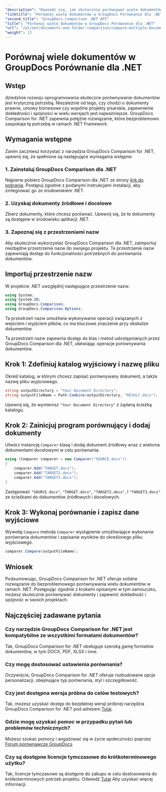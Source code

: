 ```yaml
---
"description": "Dowiedz się, jak skutecznie porównywać wiele dokumentów za pomocą GroupDocs Comparison for .NET. Postępuj zgodnie z naszym przewodnikiem krok po kroku, aby zapewnić bezproblemową integrację."
"linktitle": "Porównaj wiele dokumentów w GroupDocs Porównanie dla .NET"
"second_title": "GroupDocs.Comparison .NET API"
"title": "Porównaj wiele dokumentów w GroupDocs Porównanie dla .NET"
"url": "/pl/net/documents-and-folder-comparison/compare-multiple-documents-dotnet/"
"weight": 13
---
```


# Porównaj wiele dokumentów w GroupDocs Porównanie dla .NET

## Wstęp
dziedzinie rozwoju oprogramowania skuteczne porównywanie dokumentów jest krytyczną potrzebą. Niezależnie od tego, czy chodzi o dokumenty prawne, umowy biznesowe czy wspólne projekty pisarskie, zapewnienie dokładności i spójności w wielu wersjach jest najważniejsze. GroupDocs Comparison for .NET zapewnia potężne rozwiązanie, które bezproblemowo zaspokaja tę potrzebę w ramach .NET Framework.
## Wymagania wstępne
Zanim zaczniesz korzystać z narzędzia GroupDocs Comparison for .NET, upewnij się, że spełnione są następujące wymagania wstępne:
### 1. Zainstaluj GroupDocs Comparison dla .NET
Najpierw pobierz GroupDocs Comparison dla .NET ze strony [link do pobrania](https://releases.groupdocs.com/comparison/net/). Postępuj zgodnie z podanymi instrukcjami instalacji, aby zintegrować go ze środowiskiem .NET.
### 2. Uzyskaj dokumenty źródłowe i docelowe
Zbierz dokumenty, które chcesz porównać. Upewnij się, że te dokumenty są dostępne w środowisku aplikacji .NET.
### 3. Zapoznaj się z przestrzeniami nazw
Aby skutecznie wykorzystać GroupDocs Comparison dla .NET, zaimportuj niezbędne przestrzenie nazw do swojego projektu. Te przestrzenie nazw zapewniają dostęp do funkcjonalności potrzebnych do porównania dokumentów.

## Importuj przestrzenie nazw
W projekcie .NET uwzględnij następujące przestrzenie nazw:

```csharp
using System;
using System.IO;
using GroupDocs.Comparison;
using GroupDocs.Comparison.Options;
```
Ta przestrzeń nazw umożliwia wykonywanie operacji związanych z wejściem i wyjściem plików, co ma kluczowe znaczenie przy obsłudze dokumentów.

Ta przestrzeń nazw zapewnia dostęp do klas i metod udostępnianych przez GroupDocs Comparison dla .NET, ułatwiając operacje porównywania dokumentów.
## Krok 1: Zdefiniuj katalog wyjściowy i nazwę pliku
Określ katalog, w którym chcesz zapisać porównywany dokument, a także nazwę pliku wyjściowego.
```csharp
string outputDirectory = "Your Document Directory";
string outputFileName = Path.Combine(outputDirectory, "RESULT.docx");
```
Upewnij się, że wymienisz `"Your Document Directory"` z żądaną ścieżką katalogu.
## Krok 2: Zainicjuj program porównujący i dodaj dokumenty
Utwórz instancję `Comparer` klasę i dodaj dokument źródłowy wraz z wieloma dokumentami docelowymi w celu porównania.
```csharp
using (Comparer comparer = new Comparer("SOURCE.docx"))
{
    comparer.Add("TARGET.docx");
    comparer.Add("TARGET2.docx");
    comparer.Add("TARGET3.docx");
}
```
Zastępować `"SOURCE.docx"`, `"TARGET.docx"`, `"TARGET2.docx"`, I `"TARGET3.docx"` ze ścieżkami do dokumentów źródłowych i docelowych.
## Krok 3: Wykonaj porównanie i zapisz dane wyjściowe
Wywołaj `Compare` metoda `Comparer` wystąpienie umożliwiające wykonanie porównania dokumentów i zapisanie wyników do określonego pliku wyjściowego.
```csharp
comparer.Compare(outputFileName);
```

## Wniosek
Podsumowując, GroupDocs Comparison for .NET oferuje solidne rozwiązanie do bezproblemowego porównywania wielu dokumentów w ramach .NET. Postępując zgodnie z krokami opisanymi w tym samouczku, możesz skutecznie porównywać dokumenty i zapewnić dokładność i spójność w swoich projektach.
## Najczęściej zadawane pytania
### Czy narzędzie GroupDocs Comparison for .NET jest kompatybilne ze wszystkimi formatami dokumentów?
Tak, GroupDocs Comparison for .NET obsługuje szeroką gamę formatów dokumentów, w tym DOCX, PDF, XLSX i inne.
### Czy mogę dostosować ustawienia porównania?
Oczywiście, GroupDocs Comparison for .NET oferuje rozbudowane opcje personalizacji, obejmujące typ porównania, styl i szczegółowość.
### Czy jest dostępna wersja próbna do celów testowych?
Tak, możesz uzyskać dostęp do bezpłatnej wersji próbnej narzędzia GroupDocs Comparison for .NET pod adresem [Tutaj](https://releases.groupdocs.com/).
### Gdzie mogę uzyskać pomoc w przypadku pytań lub problemów technicznych?
Możesz szukać pomocy i angażować się w życie społeczności poprzez [Forum porównawcze GroupDocs](https://forum.groupdocs.com/c/comparison/12).
### Czy są dostępne licencje tymczasowe do krótkoterminowego użytku?
Tak, licencje tymczasowe są dostępne do zakupu w celu dostosowania do krótkoterminowych potrzeb projektu. Odwiedź [Tutaj](https://purchase.groupdocs.com/temporary-license/) Aby uzyskać więcej informacji.